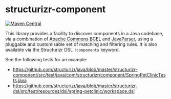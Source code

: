 # structurizr-component

[![Maven Central](https://img.shields.io/maven-central/v/com.structurizr/structurizr-component.svg?label=Maven%20Central)](https://search.maven.org/artifact/com.structurizr/structurizr-component)

This library provides a facility to discover components in a Java codebase, via a combination of
[Apache Commons BCEL](https://commons.apache.org/proper/commons-bcel/) and [JavaParser](https://javaparser.org),
using a pluggable and customisable set of matching and filtering rules.
It is also available via the Structurizr DSL `!components` keyword.

See the following tests for an example:

- https://github.com/structurizr/java/blob/master/structurizr-component/src/test/java/com/structurizr/component/SpringPetClinicTests.java
- https://github.com/structurizr/java/blob/master/structurizr-dsl/src/test/resources/dsl/spring-petclinic/workspace.dsl